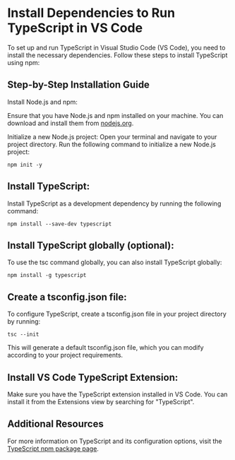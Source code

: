 # Install Dependencies to Run TypeScript in VS Code

To set up and run TypeScript in Visual Studio Code (VS Code), you need to install the necessary dependencies. Follow these steps to install TypeScript using npm:

## Step-by-Step Installation Guide

Install Node.js and npm:

Ensure that you have Node.js and npm installed on your machine. You can download and install them from [nodejs.org](https://nodejs.org/en).

Initialize a new Node.js project:
Open your terminal and navigate to your project directory. Run the following command to initialize a new Node.js project:
```
npm init -y
```
## Install TypeScript:
Install TypeScript as a development dependency by running the following command:
```
npm install --save-dev typescript
```

## Install TypeScript globally (optional):
To use the tsc command globally, you can also install TypeScript globally:
```
npm install -g typescript
```

## Create a tsconfig.json file:

To configure TypeScript, create a tsconfig.json file in your project directory by running:
```
tsc --init
```

This will generate a default tsconfig.json file, which you can modify according to your project requirements.

## Install VS Code TypeScript Extension:
Make sure you have the TypeScript extension installed in VS Code. You can install it from the Extensions view by searching for "TypeScript".

## Additional Resources
For more information on TypeScript and its configuration options, visit the [TypeScript npm package page](https://www.npmjs.com/package/typescript).
